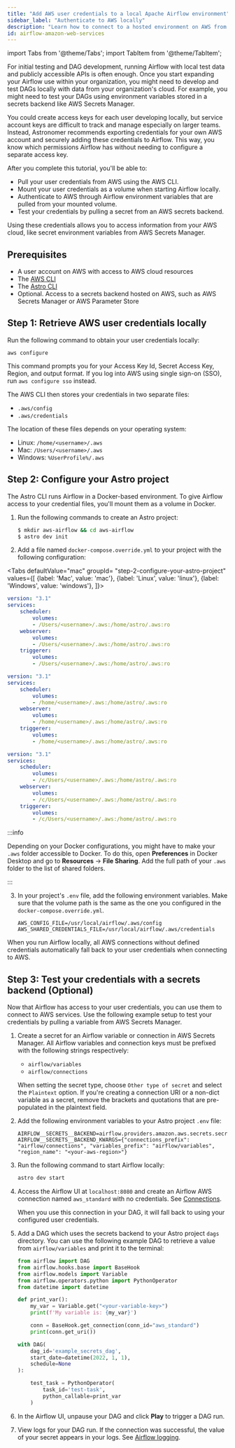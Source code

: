 ```yaml
---
title: "Add AWS user credentials to a local Apache Airflow environment"
sidebar_label: "Authenticate to AWS locally"
description: "Learn how to connect to a hosted environment on AWS from Apache Airflow. Use AWS credentials to access secrets backends and more from a locally running Airflow environment."
id: airflow-amazon-web-services
---
```


import Tabs from '@theme/Tabs';
import TabItem from '@theme/TabItem';

For initial testing and DAG development, running Airflow with local test data and publicly accessible APIs is often enough. Once you start expanding your Airflow use within your organization, you might need to develop and test DAGs locally with data from your organization's cloud. For example, you might need to test your DAGs using environment variables stored in a secrets backend like AWS Secrets Manager.

You could create access keys for each user developing locally, but service account keys are difficult to track and manage especially on larger teams. Instead, Astronomer recommends exporting credentials for your own AWS account and securely adding these credentials to Airflow. This way, you know which permissions Airflow has without needing to configure a separate access key. 

After you complete this tutorial, you'll be able to: 

- Pull your user credentials from AWS using the AWS CLI.
- Mount your user credentials as a volume when starting Airflow locally.
- Authenticate to AWS through Airflow environment variables that are pulled from your mounted volume.
- Test your credentials by pulling a secret from an AWS secrets backend.

Using these credentials allows you to access information from your AWS cloud, like secret environment variables from AWS Secrets Manager.

## Prerequisites

- A user account on AWS with access to AWS cloud resources
- The [AWS CLI](https://docs.aws.amazon.com/cli/latest/userguide/getting-started-install.html)
- The [Astro CLI](https://docs.astronomer.io/astro/cli/overview)
- Optional. Access to a secrets backend hosted on AWS, such as AWS Secrets Manager or AWS Parameter Store

## Step 1:  Retrieve AWS user credentials locally

Run the following command to obtain your user credentials locally:
    
```
aws configure
```    

This command prompts you for your Access Key Id, Secret Access Key, Region, and output format. If you log into AWS using single sign-on (SSO), run `aws configure sso` instead.

The AWS CLI then stores your credentials in two separate files:
    
- `.aws/config`
- `.aws/credentials`

The location of these files depends on your operating system:

- Linux: `/home/<username>/.aws`
- Mac: `/Users/<username>/.aws`
- Windows: `%UserProfile%/.aws`

## Step 2: Configure your Astro project


The Astro CLI runs Airflow in a Docker-based environment. To give Airflow access to your credential files, you'll mount them as a volume in Docker.

1. Run the following commands to create an Astro project:

    ```sh
    $ mkdir aws-airflow && cd aws-airflow
    $ astro dev init
    ```

2. Add a file named `docker-compose.override.yml` to your project with the following configuration: 


<Tabs
    defaultValue="mac"
    groupId= "step-2-configure-your-astro-project"
    values={[
        {label: 'Mac', value: 'mac'},
        {label: 'Linux', value: 'linux'},
        {label: 'Windows', value: 'windows'},
    ]}>
<TabItem value="mac">

```yaml
version: "3.1"
services:
    scheduler:
        volumes:
        - /Users/<username>/.aws:/home/astro/.aws:ro
    webserver:
        volumes:
        - /Users/<username>/.aws:/home/astro/.aws:ro
    triggerer:
        volumes:
        - /Users/<username>/.aws:/home/astro/.aws:ro
```

</TabItem>
<TabItem value="linux">

```yaml
version: "3.1"
services:
    scheduler:
        volumes:
        - /home/<username>/.aws:/home/astro/.aws:ro
    webserver:
        volumes:
        - /home/<username>/.aws:/home/astro/.aws:ro
    triggerer:
        volumes:
        - /home/<username>/.aws:/home/astro/.aws:ro
```

</TabItem>
<TabItem value="windows">

```yaml
version: "3.1"
services:
    scheduler:
        volumes:
        - /c/Users/<username>/.aws:/home/astro/.aws:ro
    webserver:
        volumes:
        - /c/Users/<username>/.aws:/home/astro/.aws:ro
    triggerer:
        volumes:
        - /c/Users/<username>/.aws:/home/astro/.aws:ro
```

</TabItem>
</Tabs>

:::info

Depending on your Docker configurations, you might have to make your `.aws` folder accessible to Docker. To do this, open **Preferences** in Docker Desktop and go to **Resources** -> **File Sharing**. Add the full path of your `.aws` folder to the list of shared folders.

:::

3. In your project's `.env` file, add the following environment variables. Make sure that the volume path is the same as the one you configured in the `docker-compose.override.yml`.


    ```text
    AWS_CONFIG_FILE=/usr/local/airflow/.aws/config
    AWS_SHARED_CREDENTIALS_FILE=/usr/local/airflow/.aws/credentials
    ```

When you run Airflow locally, all AWS connections without defined credentials automatically fall back to your user credentials when connecting to AWS.

## Step 3: Test your credentials with a secrets backend (Optional)


Now that Airflow has access to your user credentials, you can use them to connect to AWS services. Use the following example setup to test your credentials by pulling a variable from AWS Secrets Manager. 

1. Create a secret for an Airflow variable or connection in AWS Secrets Manager. All Airflow variables and connection keys must be prefixed with the following strings respectively:

    - `airflow/variables`
    - `airflow/connections`

    When setting the secret type, choose `Other type of secret` and select the `Plaintext` option. If you're creating a connection URI or a non-dict variable as a secret, remove the brackets and quotations that are pre-populated in the plaintext field.

2. Add the following environment variables to your Astro project `.env` file:

    ```text
    AIRFLOW__SECRETS__BACKEND=airflow.providers.amazon.aws.secrets.secrets_manager.SecretsManagerBackend
    AIRFLOW__SECRETS__BACKEND_KWARGS={"connections_prefix": "airflow/connections", "variables_prefix": "airflow/variables", "region_name": "<your-aws-region>"}
    ```

4. Run the following command to start Airflow locally:

    ```sh
    astro dev start
    ```

5. Access the Airflow UI at `localhost:8080` and create an Airflow AWS connection named `aws_standard` with no credentials. See [Connections](connections.md).

   When you use this connection in your DAG, it will fall back to using your configured user credentials. 

6. Add a DAG  which uses the secrets backend to your Astro project `dags` directory. You can use the following example DAG to retrieve a value from `airflow/variables` and print it to the terminal:

    ```python
    from airflow import DAG
    from airflow.hooks.base import BaseHook
    from airflow.models import Variable
    from airflow.operators.python import PythonOperator
    from datetime import datetime
    
    def print_var():
        my_var = Variable.get("<your-variable-key>")
        print(f'My variable is: {my_var}')
    
        conn = BaseHook.get_connection(conn_id="aws_standard")
        print(conn.get_uri())
    
    with DAG(
        dag_id='example_secrets_dag',
        start_date=datetime(2022, 1, 1),
        schedule=None
    ):
    
        test_task = PythonOperator(
            task_id='test-task',
            python_callable=print_var
        )

    ```

7. In the Airflow UI, unpause your DAG and click **Play** to trigger a DAG run. 
8. View logs for your DAG run. If the connection was successful, the value of your secret appears in your logs. See [Airflow logging](https://docs.astronomer.io/learn/logging).
